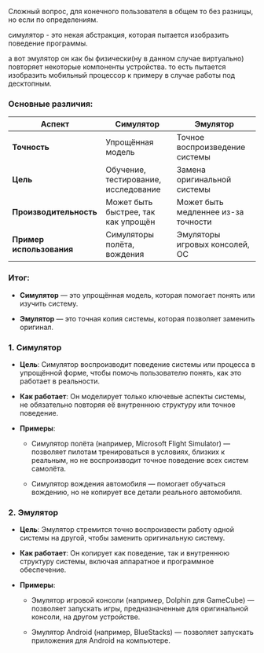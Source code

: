 
Сложный вопрос, для конечного пользователя в общем то без разницы, но если по определениям.

симулятор - это некая абстракция, которая пытается изобразить поведение программы.

а вот эмулятор он как бы физически(ну в данном случае виртуально) повторяет некоторые компоненты устройства. то есть пытается изобразить мобильный процессор к примеру в случае работы под десктопным. 

### Основные различия:

|**Аспект**|**Симулятор**|**Эмулятор**|
|---|---|---|
|**Точность**|Упрощённая модель|Точное воспроизведение системы|
|**Цель**|Обучение, тестирование, исследование|Замена оригинальной системы|
|**Производительность**|Может быть быстрее, так как упрощён|Может быть медленнее из-за точности|
|**Пример использования**|Симуляторы полёта, вождения|Эмуляторы игровых консолей, ОС|

### Итог:

- **Симулятор** — это упрощённая модель, которая помогает понять или изучить систему.
    
- **Эмулятор** — это точная копия системы, которая позволяет заменить оригинал.


### 1. **Симулятор**

- **Цель**: Симулятор воспроизводит поведение системы или процесса в упрощённой форме, чтобы помочь пользователю понять, как это работает в реальности.
    
- **Как работает**: Он моделирует только ключевые аспекты системы, не обязательно повторяя её внутреннюю структуру или точное поведение.
    
- **Примеры**:
    
    - Симулятор полёта (например, Microsoft Flight Simulator) — позволяет пилотам тренироваться в условиях, близких к реальным, но не воспроизводит точное поведение всех систем самолёта.
        
    - Симулятор вождения автомобиля — помогает обучаться вождению, но не копирует все детали реального автомобиля.
        

### 2. **Эмулятор**

- **Цель**: Эмулятор стремится точно воспроизвести работу одной системы на другой, чтобы заменить оригинальную систему.
    
- **Как работает**: Он копирует как поведение, так и внутреннюю структуру системы, включая аппаратное и программное обеспечение.
    
- **Примеры**:
    
    - Эмулятор игровой консоли (например, Dolphin для GameCube) — позволяет запускать игры, предназначенные для оригинальной консоли, на другом устройстве.
        
    - Эмулятор Android (например, BlueStacks) — позволяет запускать приложения для Android на компьютере.